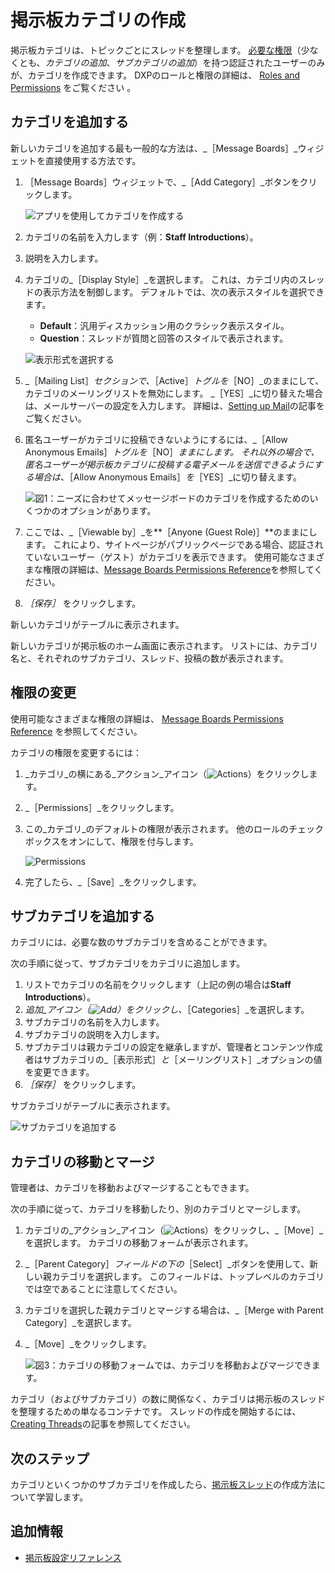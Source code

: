 # 掲示板カテゴリの作成

掲示板カテゴリは、トピックごとにスレッドを整理します。 [必要な権限](./message-boards-permissions-reference.md)（少なくとも、_カテゴリの追加_、_サブカテゴリの追加_）を持つ認証されたユーザーのみが、カテゴリを作成できます。 DXPのロールと権限の詳細は、 [Roles and Permissions](https://help.liferay.com/hc/articles/360017895212-Roles-and-Permissions) をご覧ください 。

<a name="カテゴリを追加する" />

## カテゴリを追加する

新しいカテゴリを追加する最も一般的な方法は、_［Message Boards］_ウィジェットを直接使用する方法です。

1. ［Message Boards］ウィジェットで、_［Add Category］_ボタンをクリックします。

    ![アプリを使用してカテゴリを作成する](./creating-message-boards-categories/images/01.png)

1. カテゴリの名前を入力します（例：**Staff Introductions**）。
1. 説明を入力します。
1. カテゴリの_［Display Style］_を選択します。 これは、カテゴリ内のスレッドの表示方法を制御します。 デフォルトでは、次の表示スタイルを選択できます。

    * **Default**：汎用ディスカッション用のクラシック表示スタイル。
    * **Question**：スレッドが質問と回答のスタイルで表示されます。

    ![表示形式を選択する](./creating-message-boards-categories/images/04.png)

1. _［Mailing List］_セクションで、_［Active］_トグルを_［NO］_のままにして、カテゴリのメーリングリストを無効にします。 _［YES］_に切り替えた場合は、メールサーバーの設定を入力します。 詳細は、[Setting up Mail](../../../installation-and-upgrades/setting-up-liferay/configuring-mail/connecting-to-a-mail-server.md)の記事をご覧ください。
1. 匿名ユーザーがカテゴリに投稿できないようにするには、_［Allow Anonymous Emails］_トグルを_［NO］_ままにします。 それ以外の場合で、匿名ユーザーが掲示板カテゴリに投稿する電子メールを送信できるようにする場合は、_［Allow Anonymous Emails］_を_［YES］_に切り替えます。

    ![図1：ニーズに合わせてメッセージボードのカテゴリを作成するためのいくつかのオプションがあります。](./creating-message-boards-categories/images/02.png)

1. ここでは、_［Viewable by］_を**［Anyone (Guest Role)］**のままにします。 これにより、サイトページがパブリックページである場合、認証されていないユーザー（ゲスト）がカテゴリを表示できます。 使用可能なさまざまな権限の詳細は、[Message Boards Permissions Reference](./message-boards-permissions-reference.md)を参照してください。
1. _［保存］_ をクリックします。

新しいカテゴリがテーブルに表示されます。

新しいカテゴリが掲示板のホーム画面に表示されます。 リストには、カテゴリ名と、それぞれのサブカテゴリ、スレッド、投稿の数が表示されます。

<a name="権限の変更" />

## 権限の変更

使用可能なさまざまな権限の詳細は、 [Message Boards Permissions Reference](./message-boards-permissions-reference.md#general-category-permissions) を参照してください。

カテゴリの権限を変更するには：

1. _カテゴリ_の横にある_アクション_アイコン（![Actions](../../../images/icon-actions.png)）をクリックします。
1. _［Permissions］_をクリックします。
1. この_カテゴリ_のデフォルトの権限が表示されます。 他のロールのチェックボックスをオンにして、権限を付与します。

    ![Permissions](./creating-message-boards-categories/images/06.png)

1. 完了したら、_［Save］_をクリックします。

<a name="サブカテゴリを追加する" />

## サブカテゴリを追加する

カテゴリには、必要な数のサブカテゴリを含めることができます。

次の手順に従って、サブカテゴリをカテゴリに追加します。

1. リストでカテゴリの名前をクリックします（上記の例の場合は**Staff Introductions**）。
1. _追加_アイコン（![Add](./../../../images/icon-add.png)）をクリックし、_［Categories］_を選択します。
1. サブカテゴリの名前を入力します。
1. サブカテゴリの説明を入力します。
1. サブカテゴリは親カテゴリの設定を継承しますが、管理者とコンテンツ作成者はサブカテゴリの_［表示形式］_と_［メーリングリスト］_オプションの値を変更できます。
1. _［保存］_ をクリックします。

サブカテゴリがテーブルに表示されます。

![サブカテゴリを追加する](./creating-message-boards-categories/images/07.png)

<a name="カテゴリの移動とマージ" />

## カテゴリの移動とマージ

管理者は、カテゴリを移動およびマージすることもできます。

次の手順に従って、カテゴリを移動したり、別のカテゴリとマージします。

1. カテゴリの_アクション_アイコン（![Actions](../../../images/icon-actions.png)）をクリックし、_［Move］_を選択します。 カテゴリの移動フォームが表示されます。
1. _［Parent Category］_フィールドの下の_［Select］_ボタンを使用して、新しい親カテゴリを選択します。 このフィールドは、トップレベルのカテゴリでは空であることに注意してください。
1. カテゴリを選択した親カテゴリとマージする場合は、_［Merge with Parent Category］_を選択します。
1. _［Move］_をクリックします。

    ![図3：カテゴリの移動フォームでは、カテゴリを移動およびマージできます。](./creating-message-boards-categories/images/03.png)

カテゴリ（およびサブカテゴリ）の数に関係なく、カテゴリは掲示板のスレッドを整理するための単なるコンテナです。 スレッドの作成を開始するには、[Creating Threads](./creating-message-boards-threads.md)の記事を参照してください。

<a name="次のステップ" />

## 次のステップ

カテゴリといくつかのサブカテゴリを作成したら、[掲示板スレッド](./creating-message-boards-threads.md)の作成方法について学習します。

<a name="追加情報" />

## 追加情報

* [掲示板設定リファレンス](./message-boards-configuration-reference.md)
